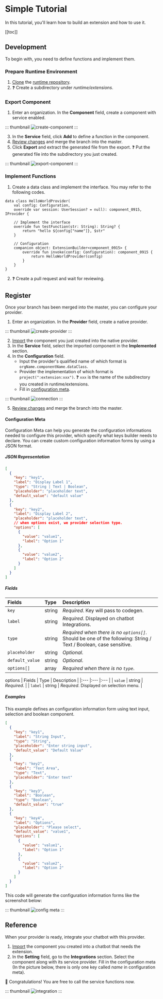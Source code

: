 # Simple Tutorial

In this tutorial, you'll learn how to build an extension and how to use it.

[[toc]]

## Development
To begin with, you need to define functions and implement them.
### Prepare Runtime Environment

1. [Clone](https://docs.github.com/en/repositories/creating-and-managing-repositories/cloning-a-repository) the [runtime repository](https://github.com/opencui/runtime).
2. ❓ Create a subdirectory under _runtime/extensions_.

### Export Component

1. Enter an organization. In the **Component** field, create a component with service enabled.

::: thumbnail
![create-component](/images/extensions/create-component.png)
:::

3. In the **Service** field, click **Add** to define a function in the component.
4. [Review changes](../platform/versioncontrol.md#review-changes) and merge the branch into the master.
5. Click **Export** and extract the generated file from the export. ❓  Put the generated file into the subdirectory you just created.

::: thumbnail
![export-component](/images/extensions/export-component.png)
:::

### Implement Functions

1. Create a data class and implement the interface. You may refer to the following codes.
```kotlin{1,6,11}
data class HelloWorldProvider(
    val config: Configuration,
    override var session: UserSession? = null): component_0915, IProvider {

    // Implement the interface
    override fun testFunction(str: String): String? {
        return "hello ${config["name"]}, $str"
    }
    
    // Configuration
    companion object: ExtensionBuilder<component_0915> {
        override fun invoke(config: Configuration): component_0915 {
            return HelloWorldProvider(config)
        }
    }
}
```
2. ❓ Create a pull request and wait for reviewing.

## Register

Once your branch has been merged into the master, you can configure your provider.

1. Enter an organization. In the **Provider** field, create a native provider.

::: thumbnail
![create-provider](/images/extensions/create-provider.png)
:::

2. [Import](../platform/reusability.md#how-to-use) the component you just created into the native provider.
3. In the **Service** field, select the imported component in the **Implemented** section.
4. In the **Configuration** field.
    - Input the provider's qualified name of which format is `orgName.componentName.dataClass`.
    - Provider the implementation of which format is `project(":extension:xxx")`. ❓ `xxx` is the name of the subdirectory you created in runtime/extensions.
    - Fill in [configuration meta](#configuration-meta).

::: thumbnail
![connection](/images/extensions/connection.png)
:::
   
5. [Review changes](../platform/versioncontrol.md#review-changes) and merge the branch into the master.
#### Configuration Meta

Configuration Meta can help you generate the configuration informations needed to configure this provider, which specify what keys builder needs to declare. You can create custom configuration information forms by using a JSON format.

##### JSON Representation

   ``` json
   [
     {
       "key": "key1",
       "label": "Display Label 1",
       "type": "String | Text | Boolean",
       "placeholder": "placeholder text",
       "default_value": "default value"
     },
     {
       "key": "key2",
       "label": "Display Label 2",
       "placeholder": "placeholder text",
       // when options exist, we provider selection type.
       "options": [
         {
           "value": "value1",
           "label": "Option 1"
         },
         {
           "value": "value2",
           "label": "Option 2"
         }
       ]
     }
   ]
   ```

##### Fields

| Fields          | Type      | Description                                                                                                       |
|:---             |:----------|:------------------------------------------------------------------------------------------------------------------|
| `key`           | string    | *Required*. Key will pass to codegen.                                                                             |
| `label`         | string    | *Required*. Displayed on chatbot Integrations.                                                                    |
| `type`          | string    | *Required when there is no `options[]`*. Should be one of the following: String / Text / Boolean, case sensitive. |
| `placeholder`   | string    | *Optional*.                                                                                                       |
| `default_value` | string    | *Optional*.                                                                                                       |
| `options[]`     | array     | *Required when there is no `type`*.                                                                               |

options
| Fields          | Type   | Description |
|:---             |:---    |:---         |
| `value`         | string | *Required*. |
| `label`         | string | *Required*. Displayed on selection menu. |

##### Examples

This example defines an configuration information form using text input, selection and boolean component.

   ``` json
   [
     {
       "key": "key1",
       "label": "String Input",
       "type": "String",
       "placeholder": "Enter string input",
       "default_value": "Default Value"
     },
     {
       "key": "key2",
       "label": "Text Area",
       "type": "Text",
       "placeholder": "Enter text"
     },
     {
       "key": "key3",
       "label": "Boolean",
       "type": "Boolean",
       "default_value": "true"
     },
     {
       "key": "key4",
       "label": "Options",
       "placeholder": "Please select",
       "default_value": "value1",
       "options": [
         {
           "value": "value1",
           "label": "Option 1"
         },
         {
           "value": "value2",
           "label": "Option 2"
         }
       ]
     }
   ]
   ```

This code will generate the configuration information forms like the screenshot below:

::: thumbnail
![config meta](/images/extensions/config-meta.png)
:::
## Reference
When your provider is ready, integrate your chatbot with this provider. 

1. [Import](../platform/reusability.md#how-to-use) the component you created into a chatbot that needs the extension.
2. In the **Setting** field, go to the **Integrations** section. Select the component along with its service provider. Fill in the configuration meta (In the picture below, there is only one key called _name_ in configuration meta).

:tada: Congratulations! You are free to call the service functions now.

::: thumbnail
![integration](/images/extensions/integration.png)
:::

